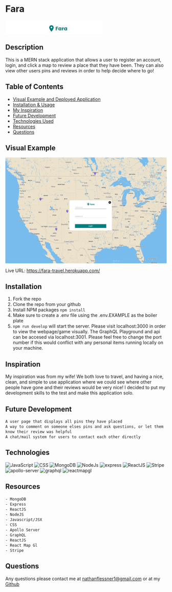 # Fara

<img align="center" src="./assets/FaraBanner.jpg">

## Description

This is a MERN stack application that allows a user to register an account, login, and click a map to review a place that they have been. They can also view other users pins and reviews in order to help decide where to go!

## Table of Contents

- [Visual Example and Deployed Application](#visual-example)
- [Installation & Usage](#installation)
- [My Inspiration](#inspiration)
- [Future Development](#future-development)
- [Technologies Used](#technologies)
- [Resources](#resources)
- [Questions](#questions)

## Visual Example 

<img align="center" src="./assets/FaraVisualExample.png" width="750px">

Live URL: https://fara-travel.herokuapp.com/

## Installation

1. Fork the repo
2. Clone the repo from your github
3. Install NPM packages
  ```npm install```
5. Make sure to create a .env file using the .env.EXAMPLE as the boiler plate
6. ```npm run develop``` will start the server. Please visit localhost:3000 in order to view the webpage/game visually. The GraphQL Playground and api can be accesed via localhost:3001. Please feel free to change the port number if this would conflict with any personal items running locally on your machine. 

## Inspiration

My inspiration was from my wife! We both love to travel, and having a nice, clean, and simple to use application where we could see where other people have gone and their reviews would be very nice! I decided to put my development skills to the test and make this application solo. 

## Future Development
```
A user page that displays all pins they have placed
A way to comment on someone elses pins and ask questions, or let them know their review was helpful
A chat/mail system for users to contact each other directly
```
## Technologies

<div style='margin: 1em 0;'>
<img src="https://cdn.jsdelivr.net/gh/devicons/devicon/icons/javascript/javascript-original.svg" alt="JavaScript" width="4%" />
<img src="https://cdn.jsdelivr.net/gh/devicons/devicon/icons/css3/css3-original.svg" alt="CSS" width="4%" />
<img src="https://cdn.jsdelivr.net/gh/devicons/devicon/icons/mongodb/mongodb-original.svg" alt="MongoDB" width="4%"/>
<img src="https://cdn.jsdelivr.net/gh/devicons/devicon/icons/nodejs/nodejs-original.svg" alt="NodeJs" width="4%" />
<img src="https://cdn.jsdelivr.net/gh/devicons/devicon/icons/express/express-original-wordmark.svg" alt="express" width="4%" />
<img src="https://cdn.jsdelivr.net/gh/devicons/devicon/icons/react/react-original.svg" alt="ReactJS" width="4%" />
<img src="https://pbs.twimg.com/profile_images/1422297335531376654/f0wnwzb-_400x400.jpg" alt="Stripe" width="4%" />
<img src="https://avatars.githubusercontent.com/u/17189275?v=4" alt="apollo-server" width="4%" />
<img src="https://miro.medium.com/max/400/1*nP2C50GK4_-ly_R_mq3juQ.png" alt="graphql" width="4%" />
<img src="https://cdn.sanity.io/images/zlybple6/production/ae674b237161e285b1a53caa805ea6d8ee0b0098-896x454.png" alt="reactmapgl" width="4%" />

## Resources
```
- MongoDB
- Express
- ReactJS
- NodeJS
- Javascript/JSX
- CSS
- Apollo Server
- GraphQL
- ReactJS
- React Map Gl
- Stripe
```

## Questions
Any questions please contact me at <nathanflessner1@gmail.com> or at my [Github](https://github.com/SirNathanJF)
